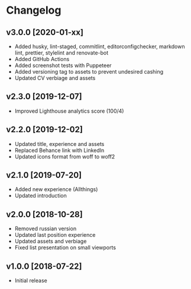 # Changelog

## v3.0.0 [2020-01-xx]

- Added husky, lint-staged, commitlint, editorconfigchecker, markdown lint, prettier, stylelint and renovate-bot
- Added GitHub Actions
- Added screenshot tests with Puppeteer
- Added versioning tag to assets to prevent undesired cashing
- Updated CV verbiage and assets

## v2.3.0 [2019-12-07]

- Improved Lighthouse analytics score (100/4)

## v2.2.0 [2019-12-02]

- Updated title, experience and assets
- Replaced Behance link with LinkedIn
- Updated icons format from woff to woff2

## v2.1.0 [2019-07-20]

- Added new experience (Allthings)
- Updated introduction

## v2.0.0 [2018-10-28]

- Removed russian version
- Updated last position experience
- Updated assets and verbiage
- Fixed list presentation on small viewports

## v1.0.0 [2018-07-22]

- Initial release
